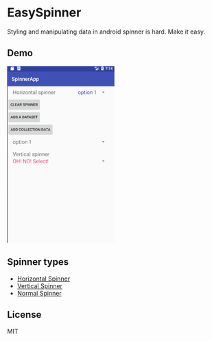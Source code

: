 # EasySpinner

Styling and manipulating data in android spinner is hard. Make it easy.

## Demo

<img src="./demo.png" width="250"/>

## Spinner types

- [Horizontal Spinner](#horizontalspinner)
- [Vertical Spinner](#verticalspinner)
- [Normal Spinner](#normalspinner)

## License

MIT
